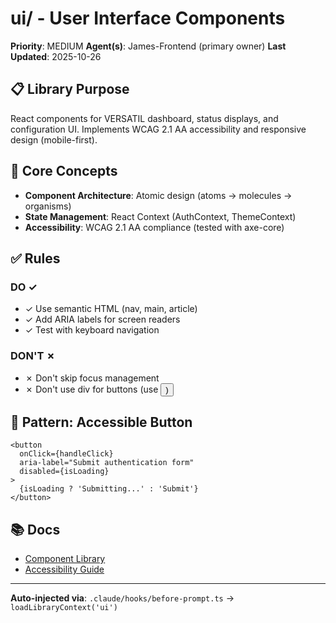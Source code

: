 # ui/ - User Interface Components

**Priority**: MEDIUM
**Agent(s)**: James-Frontend (primary owner)
**Last Updated**: 2025-10-26

## 📋 Library Purpose

React components for VERSATIL dashboard, status displays, and configuration UI. Implements WCAG 2.1 AA accessibility and responsive design (mobile-first).

## 🎯 Core Concepts

- **Component Architecture**: Atomic design (atoms → molecules → organisms)
- **State Management**: React Context (AuthContext, ThemeContext)
- **Accessibility**: WCAG 2.1 AA compliance (tested with axe-core)

## ✅ Rules

### DO ✓
- ✓ Use semantic HTML (nav, main, article)
- ✓ Add ARIA labels for screen readers
- ✓ Test with keyboard navigation

### DON'T ✗
- ✗ Don't skip focus management
- ✗ Don't use div for buttons (use <button>)

## 🔧 Pattern: Accessible Button
```tsx
<button
  onClick={handleClick}
  aria-label="Submit authentication form"
  disabled={isLoading}
>
  {isLoading ? 'Submitting...' : 'Submit'}
</button>
```

## 📚 Docs
- [Component Library](../../docs/COMPONENT_LIBRARY.md)
- [Accessibility Guide](../../docs/ACCESSIBILITY.md)

---

**Auto-injected via**: `.claude/hooks/before-prompt.ts` → `loadLibraryContext('ui')`
